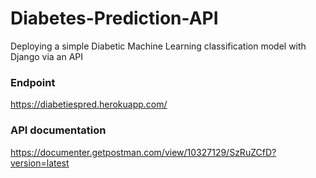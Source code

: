 # Diabetes-Prediction-API
Deploying a simple Diabetic Machine Learning classification model with Django via an API

### Endpoint
https://diabetiespred.herokuapp.com/

### API documentation
https://documenter.getpostman.com/view/10327129/SzRuZCfD?version=latest
